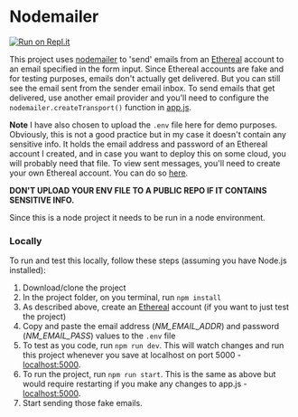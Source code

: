 # Nodemailer

[![Run on Repl.it](https://replit.com/badge/)](https://replit.com/@oneminch/node-mailer?v=1#app.js)

This project uses [nodemailer](https://nodemailer.com/about/) to 'send' emails from an [Ethereal](https://ethereal.email) account to an email specified in the form input. Since Ethereal accounts are fake and for testing purposes, emails don't actually get delivered. But you can still see the email sent from the sender email inbox. To send emails that get delivered, use another email provider and you'll need to configure the `nodemailer.createTransport()` function in [app.js](https://github.com/oneminch/nodemailer/blob/master/app.js). 

**Note** I have also chosen to upload the `.env` file here for demo purposes. Obviously, this is not a good practice but in my case it doesn't contain any sensitive info. It holds the email address and password of an Ethereal account I created, and in case you want to deploy this on some cloud, you will probably need that file. To view sent messages, you'll need to create your own Ethereal account. You can do so [here](https://ethereal.email). 

**DON'T UPLOAD YOUR ENV FILE TO A PUBLIC REPO IF IT CONTAINS SENSITIVE INFO.**

Since this is a node project it needs to be run in a node environment.

### Locally

To run and test this locally, follow these steps (assuming you have Node.js installed):
1. Download/clone the project
2. In the project folder, on you terminal, run `npm install`
3. As described above, create an [Ethereal](https://ethereal.email) account (if you want to just test the project)
4. Copy and paste the email address (*NM_EMAIL_ADDR*) and password (*NM_EMAIL_PASS*) values to the `.env` file
5. To test as you code, run `npm run dev`. This will watch changes and run this project whenever you save at localhost on port 5000 - [localhost:5000](localhost:5000). 
6. To run the project, run `npm run start`. This is the same as above but would require restarting if you make any changes to app.js - [localhost:5000](localhost:5000).
7. Start sending those fake emails.
